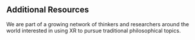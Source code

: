 ## Additional Resources

We are part of a growing network of thinkers and researchers around the world interested in using XR to pursue traditional philosophical topics.  
